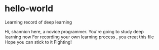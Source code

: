 # hello-world
 Learning record of deep learning

Hi, shannion here, a novice programmer.
You're going to study deep learning now
For recording your own learning process , you creat this file
Hope you can stick to it
Fighting!
